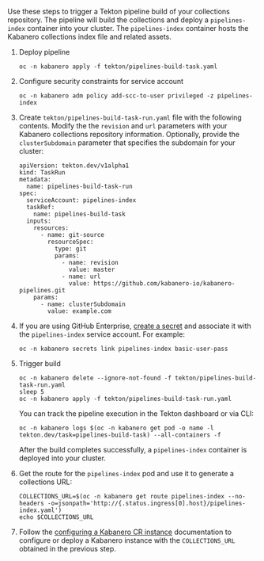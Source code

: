 
Use these steps to trigger a Tekton pipeline build of your collections repository. The pipeline will build the collections and deploy a `pipelines-index` container into your cluster. The `pipelines-index` container hosts the Kabanero collections index file and related assets.

1. Deploy pipeline
    ```
    oc -n kabanero apply -f tekton/pipelines-build-task.yaml 
    ```

1. Configure security constraints for service account
    ```
    oc -n kabanero adm policy add-scc-to-user privileged -z pipelines-index
    ```

1. Create `tekton/pipelines-build-task-run.yaml` file with the following contents. Modify the the `revision` and `url` parameters with your Kabanero collections repository information. Optionally, provide the `clusterSubdomain` parameter that specifies the subdomain for your cluster:
    ```
    apiVersion: tekton.dev/v1alpha1
    kind: TaskRun
    metadata:
      name: pipelines-build-task-run
    spec:
      serviceAccount: pipelines-index
      taskRef:
        name: pipelines-build-task
      inputs:
        resources:
          - name: git-source
            resourceSpec:
              type: git
              params:
                - name: revision
                  value: master
                - name: url
                  value: https://github.com/kabanero-io/kabanero-pipelines.git
        params:
          - name: clusterSubdomain
            value: example.com
    ```

1. If you are using GitHub Enterprise, [create a secret](https://github.com/tektoncd/pipeline/blob/master/docs/auth.md#basic-authentication-git) and associate it with the `pipelines-index` service account. For example:
    ```
    oc -n kabanero secrets link pipelines-index basic-user-pass
    ```

1. Trigger build
    ```
    oc -n kabanero delete --ignore-not-found -f tekton/pipelines-build-task-run.yaml
    sleep 5
    oc -n kabanero apply -f tekton/pipelines-build-task-run.yaml
    ```

    You can track the pipeline execution in the Tekton dashboard or via CLI:
    ```
    oc -n kabanero logs $(oc -n kabanero get pod -o name -l tekton.dev/task=pipelines-build-task) --all-containers -f 
    ```

   After the build completes successfully, a `pipelines-index` container is deployed into your cluster.

1. Get the route for the `pipelines-index` pod and use it to generate a collections URL:

    ```
    COLLECTIONS_URL=$(oc -n kabanero get route pipelines-index --no-headers -o=jsonpath='http://{.status.ingress[0].host}/pipelines-index.yaml')
    echo $COLLECTIONS_URL
    ```

1. Follow the [configuring a Kabanero CR instance](https://kabanero.io/docs/ref/general/configuration/kabanero-cr-config.html) documentation to configure or deploy a Kabanero instance with the `COLLECTIONS_URL` obtained in the previous step. 
